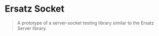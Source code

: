 # Ersatz Socket

> A prototype of a server-socket testing library similar to the Ersatz Server library.